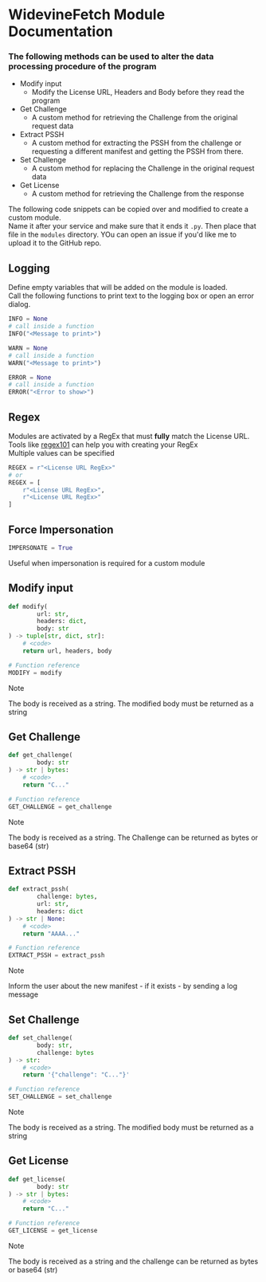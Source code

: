 # WidevineFetch Module Documentation

<!-- TODO: Additional information API -->

### The following methods can be used to alter the data processing procedure of the program
+ Modify input
    + Modify the License URL, Headers and Body before they read the program
+ Get Challenge
    + A custom method for retrieving the Challenge from the original request data
+ Extract PSSH
    + A custom method for extracting the PSSH from the challenge or requesting a different manifest and getting the PSSH from there.
+ Set Challenge
    + A custom method for replacing the Challenge in the original request data
+ Get License
    + A custom method for retrieving the Challenge from the response

The following code snippets can be copied over and modified to create a custom module. \
Name it after your service and make sure that it ends it `.py`. Then place that file in the `modules` directory.
YOu can open an issue if you'd like me to upload it to the GitHub repo.

## Logging
Define empty variables that will be added on the module is loaded. \
Call the following functions to print text to the logging box or open an error dialog.
```python
INFO = None
# call inside a function
INFO("<Message to print>")

WARN = None
# call inside a function
WARN("<Message to print>")

ERROR = None
# call inside a function
ERROR("<Error to show>")
```

## Regex
Modules are activated by a RegEx that must **fully** match the License URL. \
Tools like [regex101](https://regex101.com//) can help you with creating your RegEx \
Multiple values can be specified
```python
REGEX = r"<License URL RegEx>"
# or
REGEX = [
    r"<License URL RegEx>",
    r"<License URL RegEx>"
]
```

## Force Impersonation
```python
IMPERSONATE = True
```
Useful when impersonation is required for a custom module

## Modify input
```python
def modify(
        url: str,
        headers: dict,
        body: str
) -> tuple[str, dict, str]:
    # <code>
    return url, headers, body

# Function reference
MODIFY = modify
```
> [!NOTE]  
> The body is received as a string. The modified body must be returned as a string


## Get Challenge
```python
def get_challenge(
        body: str
) -> str | bytes:
    # <code>
    return "C..."

# Function reference
GET_CHALLENGE = get_challenge
```
> [!NOTE]  
> The body is received as a string. The Challenge can be returned as bytes or base64 (str)


## Extract PSSH
```python
def extract_pssh(
        challenge: bytes,
        url: str,
        headers: dict
) -> str | None:
    # <code>
    return "AAAA..."

# Function reference
EXTRACT_PSSH = extract_pssh
```
> [!NOTE]  
> Inform the user about the new manifest - if it exists - by sending a log message 


## Set Challenge
```python
def set_challenge(
        body: str,
        challenge: bytes
) -> str:
    # <code>
    return '{"challenge": "C..."}'

# Function reference
SET_CHALLENGE = set_challenge
```
> [!NOTE]  
> The body is received as a string. The modified body must be returned as a string


## Get License
```python
def get_license(
        body: str
) -> str | bytes:
    # <code>
    return "C..."

# Function reference
GET_LICENSE = get_license
```
> [!NOTE]  
> The body is received as a string and the challenge can be returned as bytes or base64 (str)
